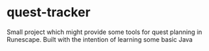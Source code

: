 # quest-tracker
Small project which might provide some tools for quest planning in Runescape. Built with the intention of learning some basic Java
